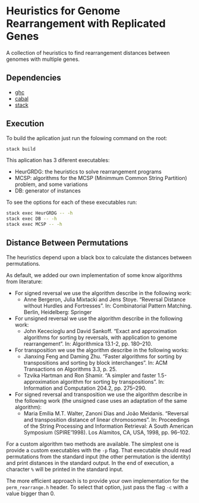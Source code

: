 # Heuristics for Genome Rearrangement with Replicated Genes

A collection of heuristics to find rearrangement distances between genomes with multiple genes.

## Dependencies

- [ghc](https://www.haskell.org/ghc/)
- [cabal](https://www.haskell.org/cabal/)
- [stack](https://docs.haskellstack.org/en/stable/README/)

## Execution

To build the aplication just run the folowing command on the root:
```bash
stack build
```

This aplication has 3 diferent executables:
- HeurGRDG: the heuristics to solve rearrangement programs
- MCSP: algorithms for the MCSP (Minimmum Common String Partition) problem, and some variations
- DB: generator of instances

To see the options for each of these executables run:
```bash
stack exec HeurGRDG -- -h
stack exec DB -- -h
stack exec MCSP -- -h
```

## Distance Between Permutations

The heuristics depend upon a black box to calculate the distances between permutations.

As default, we added our own implementation of some know algorithms from literature:

- For signed reversal we use the algorithm describe in the following work:
    - Anne Bergeron, Julia Mixtacki and Jens Stoye. “Reversal Distance without Hurdles and Fortresses”. In: Combinatorial Pattern Matching. Berlin, Heidelberg: Springer
- For unsigned reversal we use the algorithm describe in the following work:
    - John Kececioglu and David Sankoff. “Exact and approximation algorithms for sorting by reversals, with application to genome rearrangement”. In: Algorithmica 13.1-2, pp. 180–210.
- For transposition we use the algorithm describe in the following works:
    - Jianxing Feng and Daming Zhu. “Faster algorithms for sorting by transpositions and sorting by block interchanges”. In: ACM Transactions on Algorithms 3.3, p. 25.
    - Tzvika Hartman and Ron Shamir. “A simpler and faster 1.5-approximation algorithm for sorting by transpositions”. In: Information and Computation 204.2, pp. 275–290.
- For signed reversal and transposition we use the algorithm describe in the following work (the unsigned case uses an adaptation of the same algorithm):
    - Maria Emília M.T. Walter, Zanoni Dias and João Meidanis. “Reversal and transposition distance of linear chromosomes”. In: Proceedings of the String Processing and Information Retrieval: A South American Symposium (SPIRE’1998). Los Alamitos, CA, USA, 1998, pp. 96–102.

For a custom algorithm two methods are available. The simplest one is provide a custom executables with the `-p` flag. That executable should read permutations from the standard input (the other permutation is the identity) and print distances in the standard output. In the end of execution, a character `%` will be printed in the standard input.

The more efficient approach is to provide your own implementation for the `perm_rearrange.h` header. To select that option, just pass the flag `-c` with a value bigger than 0.
